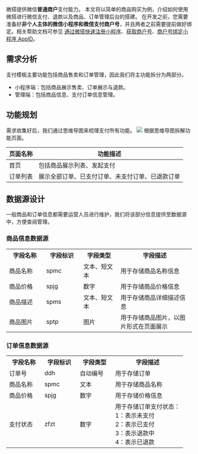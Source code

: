 微搭提供微信**普通商户**支付能力。
本文将以简单的商品购买为例，介绍如何使用微搭进行微信支付、退款以及商品、订单管理后台的搭建。
在开发之前，您需要准备好**非个人主体的微信小程序和微信支付商户号**，并且两者之前需要提前做好绑定。相关帮助文档可参见 [通过微搭快速注册小程序](https://cloud.tencent.com/document/product/1301/57644)、[获取商户号](https://pay.weixin.qq.com/static/applyment_guide/applyment_detail_miniapp.shtml)、[商户号绑定小程序 AppID](https://pay.weixin.qq.com/static/pay_setting/appid_protocol.shtml)。

## 需求分析
支付模板主要功能包括商品售卖和订单管理，因此我们将主功能拆分为两部分。
- 小程序端：包括商品展示售卖、订单展示与退款。
- 管理端：包括商品信息、支付订单信息管理。

## 功能规划
需求收集好后，我们通过思维导图来梳理支付所有功能。
![](https://qcloudimg.tencent-cloud.cn/raw/608d2b00c847dc9a9bff1f23571b2921.png)
根据思维导图拆解功能页面。

| 页面名称 | 功能描述 |
|---------|---------|
| 首页| 包括商品展示列表、发起支付| 
| 订单列表| 展示全部订单、已支付订单、未支付订单、已退款订单|

## 数据源设计
一般商品和订单信息都需要运营人员进行维护，我们将该部分信息提供至数据源中，方便查阅管理。

### 商品信息数据源
<table>
   <tr>
      <th width="20%" >字段名称</td>
      <th width="20%" >字段标识</td>
      <th width="20%" >字段类型</td>
      <th width="40%" >字段描述</td>
   </tr>
   <tr>
      <td>商品名称</td>
      <td>	spmc</td>
      <td>	文本、短文本</td>
      <td>用于存储商品名称信息</td>
   </tr>
   <tr>
      <td>商品价格	</td>
      <td>spjg</td>
      <td>数字</td>
      <td>用于存储商品价格信息</td>
   </tr>
   <tr>
      <td>商品描述	</td>
      <td>spms</td>
      <td>文本、短文本</td>
      <td>用于存储商品详细描述信息</td>
   </tr>
   <tr>
      <td>商品图片	</td>
      <td>sptp</td>
      <td>图片</td>
      <td>用于存储商品图片，以图片形式在页面展示</td>
   </tr>
</table>


### 订单信息数据源
<table>
   <tr>
      <th width="20%" >字段名称</td>
      <th width="20%" >字段标识</td>
      <th width="20%" >字段类型</td>
      <th width="40%" >字段描述</td>
   </tr>
   <tr>
      <td>订单号</td>
      <td>ddh</td>
      <td>自动编号	</td>
      <td>用于存储订单</td>
   </tr>
   <tr>
      <td>商品名称</td>
      <td>spmc</td>
      <td>文本</td>
      <td>用于存储商品名称</td>
   </tr>
   <tr>
      <td>商品价格</td>
      <td>spjg</td>
      <td>数字</td>
      <td>用于存储价格信息</td>
   </tr>
   <tr>
      <td>支付状态</td>
      <td>zfzt</td>
      <td>数字</td>
      <td>用于存储订单支付状态：<br>1：表示未支付 <br>2：表示已支付<br> 3：表示退款中 <br>4：表示已退款</td>
   </tr>
</table>


